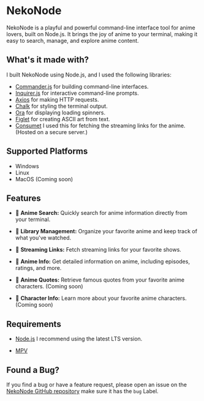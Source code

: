
# NekoNode

NekoNode is a playful and powerful command-line interface tool for anime lovers, built on Node.js. It brings the joy of anime to your terminal, making it easy to search, manage, and explore anime content.

## What's it made with?

I built NekoNode using Node.js, and I used the following libraries:

- [Commander.js](https://www.npmjs.com/package/commander) for building command-line interfaces.
- [Inquirer.js](https://www.npmjs.com/package/inquirer) for interactive command-line prompts.
- [Axios](https://www.npmjs.com/package/axios) for making HTTP requests.
- [Chalk](https://www.npmjs.com/package/chalk) for styling the terminal output.
- [Ora](https://www.npmjs.com/package/ora) for displaying loading spinners.
- [Figlet](https://www.npmjs.com/package/figlet) for creating ASCII art from text.
- [Consumet](https://github.com/consumet/api.consumet.org) I used this for fetching the streaming links for the anime. (Hosted on a secure server.)


## Supported Platforms

- Windows
- Linux
- MacOS (Coming soon)

## Features

- 🌟 **Anime Search:** Quickly search for anime information directly from your terminal.

- 📂 **Library Management:** Organize your favorite anime and keep track of what you've watched.

- 🎥 **Streaming Links:** Fetch streaming links for your favorite shows.

- 📜 **Anime Info:** Get detailed information on anime, including episodes, ratings, and more.

- 📝 **Anime Quotes:** Retrieve famous quotes from your favorite anime characters. (Coming soon)

- 💬 **Character Info:** Learn more about your favorite anime characters. (Coming soon)

  

## Requirements

- [Node.js](https://nodejs.org/en/) I recommend using the latest LTS version.

- [MPV](https://mpv.io/)

  

## Found a Bug?

If you find a bug or have a feature request, please open an issue on the [NekoNode GitHub repository](https://github.com/DeveloperJosh/anime-cli/issues) make sure it has the `bug` Label.